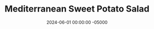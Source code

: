 ---
layout: post
title:  "Mediterranean Sweet Potato Salad"
date:   2024-06-01 00:00:00 -05000
categories: 
- Recipes
- Meatless
permalink: /recipes/mediterranean-potato-salad
image: /assets/Food/Meatless/Potato Salad/potato-salad-cover.jpg
ing: potatosalad-ing
facts: potatosalad-facts
section1: Roasted Potatoes
start2: Bell pepper
section2: Roasted Peppers
start3: Chickpeas, drained and rinsed
section3: Rest of Salad
start4: Apple cider vinegar
section4: Dressing
start5: 
section5: 
Prep: 20
Rest: 
Cook: 30
Source1:  
Source2: 
whisk: https://s.samsungfood.com/oaIDv
tags: 
- potato
- sweet potato
- mediterranean
- oil and vinegar
- oil & vinegar
- extra virgin olive oil
- olive oil
- chickpeas
- garbanzo beans
- roasted red peppers
- bell peppers
- peppers
- tomatoes
- grape tomatoes
- cherry tomatoes
- cucumber
- english cucumber
- feta cheese
- crumbled feta
- pine nuts
- spinach
- arugula
- ACV
- apple cider vinegar
- balsamic vinegar
- dijon mustard
- mustard
- garlic
- basil
- thyme
- oregano
- onion
- lemon pepper
- red pepper flakes
Description: This recipe is essentially the exact same as my <a href="mediterranean-pasta-salad">Mediterranean Pasta Salad</a>, but I've just swapped the chickpea pasta for roasted sweet potatoes. They're sweeter (duh) but more importantly cheaper than chickpea pasta, but with less protein. You can't go wrong with either one!
Instructions: 
- Start with the potatoes first, since they'll take the longest. Preheat your oven to 425F, and line a cookie sheet with parchment paper. Wash and cut your sweet potatoes into small cubes, and add to the sheet. Drizzle with oil and add a pinch of salt. Roast for about 30 minutes, or until soft and lightly charred<br><br>

- Now onto the peppers. Line a cookie sheet with parchment paper. Cut the peppers into long thin strips, and add to the sheet. Drizzle with oil and add a pinch of salt. Roast for about 25 minutes, or until soft and lightly charred. The potatoes and peppers should finish around the same time. Alternatively, you can use a (drained and rinsed) jar of roasted red peppers<br><br>
- <center><img src="/assets/Food/Meatless/Potato Salad/potato-salad-2.jpg" alt="" class="instruction-image"></center><br>

- As the potatoes and peppers roast, prepare the rest of the vegetables. Drain and rinse your can of chickpeas, and add to a large bowl. Cut up your tomatoes (small dice), cucumber (thin quarters), and spinach/arugula (rough chop). 1 pint of halved cherry tomatoes would work as well. Crumble in the feta cheese<br><br>

- In a small dry pan over medium heat, add the pine nuts and lightly toast for about 3 minutes, until fragrant and lightly browned.  Add to the bowl<br><br>

- Finally, in a large glass, prepare the dressing.  Pour in the apple cider vinegar, lemon juice, extra virgin olive oil, balsamic vinegar, Dijon mustard, and minced garlic.  Add in your spices (basil, thyme, oregano, garlic, onion, lemon pepper, and red pepper flakes).  Stir with a spoon<br><br>

- Pour the dressing over your salad, and serve either cold or warm<br><br>
- <center><img src="/assets/Food/Meatless/Potato Salad/potato-salad-6.jpg" alt="" class="instruction-image"></center>
---